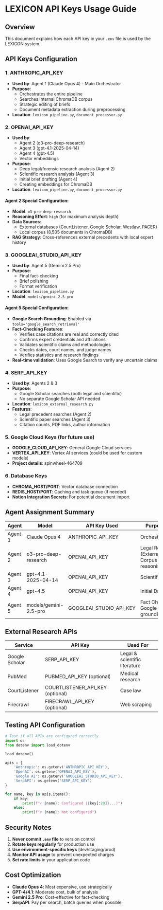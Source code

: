 # LEXICON API Keys Usage Guide

## Overview
This document explains how each API key in your `.env` file is used by the LEXICON system.

## API Keys Configuration

### 1. **ANTHROPIC_API_KEY**
- **Used by**: Agent 1 (Claude Opus 4) - Main Orchestrator
- **Purpose**: 
  - Orchestrates the entire pipeline
  - Searches internal ChromaDB corpus
  - Strategic editing of briefs
  - Document metadata extraction during preprocessing
- **Location**: `lexicon_pipeline.py`, `document_processor.py`

### 2. **OPENAI_API_KEY**
- **Used by**: 
  - Agent 2 (o3-pro-deep-research)
  - Agent 3 (gpt-4.1-2025-04-14)
  - Agent 4 (gpt-4.5)
  - Vector embeddings
- **Purpose**:
  - Deep legal/forensic research analysis (Agent 2)
  - Scientific research analysis (Agent 3)
  - Initial brief drafting (Agent 4)
  - Creating embeddings for ChromaDB
- **Location**: `lexicon_pipeline.py`, `document_processor.py`

#### Agent 2 Special Configuration:
- **Model**: `o3-pro-deep-research`
- **Reasoning Effort**: `high` (for maximum analysis depth)
- **Data Sources**: 
  - External databases (CourtListener, Google Scholar, Westlaw, PACER)
  - Local corpus (8,505 documents in ChromaDB)
- **RAG Strategy**: Cross-references external precedents with local expert history

### 3. **GOOGLEAI_STUDIO_API_KEY**
- **Used by**: Agent 5 (Gemini 2.5 Pro)
- **Purpose**:
  - Final fact-checking
  - Brief polishing
  - Format verification
- **Location**: `lexicon_pipeline.py`
- **Model**: `models/gemini-2.5-pro`

#### Agent 5 Special Configuration:
- **Google Search Grounding**: Enabled via `tools='google_search_retrieval'`
- **Fact-Checking Features**:
  - Verifies case citations are real and correctly cited
  - Confirms expert credentials and affiliations
  - Validates scientific claims and methodologies
  - Checks dates, court names, and judge names
  - Verifies statistics and research findings
- **Real-time validation**: Uses Google Search to verify any uncertain claims

### 4. **SERP_API_KEY**
- **Used by**: Agents 2 & 3
- **Purpose**:
  - Google Scholar searches (both legal and scientific)
  - No separate Google Scholar API needed
- **Location**: `lexicon_external_research.py`
- **Features**:
  - Legal precedent searches (Agent 2)
  - Scientific paper searches (Agent 3)
  - Citation counts, PDF links, author information

### 5. **Google Cloud Keys** (for future use)
- **GOOGLE_CLOUD_API_KEY**: General Google Cloud services
- **VERTEX_API_KEY**: Vertex AI services (could be used for custom models)
- **Project details**: spinwheel-464709

### 6. **Database Keys**
- **CHROMA_HOST/PORT**: Vector database connection
- **REDIS_HOST/PORT**: Caching and task queue (if needed)
- **Notion Integration Secrets**: For potential document import

## Agent Assignment Summary

| Agent | Model | API Key Used | Purpose & Features |
|-------|-------|--------------|---------|
| Agent 1 | Claude Opus 4 | ANTHROPIC_API_KEY | Orchestration & Strategy |
| Agent 2 | o3-pro-deep-research | OPENAI_API_KEY | Legal Research (External DBs + Local Corpus RAG, reasoning_effort="high") |
| Agent 3 | gpt-4.1-2025-04-14 | OPENAI_API_KEY | Scientific Research |
| Agent 4 | gpt-4.5 | OPENAI_API_KEY | Initial Drafting |
| Agent 5 | models/gemini-2.5-pro | GOOGLEAI_STUDIO_API_KEY | Fact Checking (with Google Search grounding) |

## External Research APIs

| Service | API Key | Used For |
|---------|---------|----------|
| Google Scholar | SERP_API_KEY | Legal & scientific literature |
| PubMed | PUBMED_API_KEY (optional) | Medical research |
| CourtListener | COURTLISTENER_API_KEY (optional) | Case law |
| Firecrawl | FIRECRAWL_API_KEY (optional) | Web scraping |

## Testing API Configuration

```python
# Test if all APIs are configured correctly
import os
from dotenv import load_dotenv

load_dotenv()

apis = {
    'Anthropic': os.getenv('ANTHROPIC_API_KEY'),
    'OpenAI': os.getenv('OPENAI_API_KEY'),
    'Google AI': os.getenv('GOOGLEAI_STUDIO_API_KEY'),
    'SerpAPI': os.getenv('SERP_API_KEY')
}

for name, key in apis.items():
    if key:
        print(f"✓ {name}: Configured ({key[:20]}...)")
    else:
        print(f"✗ {name}: Not configured")
```

## Security Notes

1. **Never commit `.env` file** to version control
2. **Rotate keys regularly** for production use
3. **Use environment-specific keys** (dev/staging/prod)
4. **Monitor API usage** to prevent unexpected charges
5. **Set rate limits** in your application code

## Cost Optimization

- **Claude Opus 4**: Most expensive, use strategically
- **GPT-4/4.1**: Moderate cost, bulk of analysis
- **Gemini 2.5 Pro**: Cost-effective for fact-checking
- **SerpAPI**: Pay per search, batch queries when possible